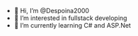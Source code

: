 - 👋 Hi, I’m @Despoina2000
- 👀 I’m interested in fullstack developing
- 🌱 I’m currently learning C# and ASP.Net

<!---
Despoina2000/Despoina2000 is a ✨ special ✨ repository because its `README.md` (this file) appears on your GitHub profile.
You can click the Preview link to take a look at your changes.
--->
